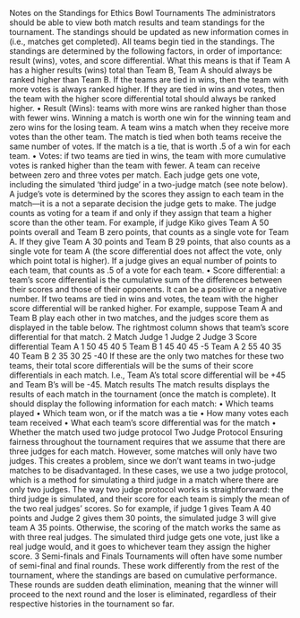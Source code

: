 Notes on the Standings for Ethics Bowl Tournaments
The administrators should be able to view both match results and team standings for
the tournament. The standings should be updated as new information comes in (i.e.,
matches get completed). All teams begin tied in the standings.
The standings are determined by the following factors, in order of importance: result
(wins), votes, and score differential. What this means is that if Team A has a higher
results (wins) total than Team B, Team A should always be ranked higher than Team B.
If the teams are tied in wins, then the team with more votes is always ranked higher. If
they are tied in wins and votes, then the team with the higher score differential total
should always be ranked higher.
• Result (Wins): teams with more wins are ranked higher than those with fewer
wins. Winning a match is worth one win for the winning team and zero wins for
the losing team.
A team wins a match when they receive more votes than the other team. The
match is tied when both teams receive the same number of votes. If the match is
a tie, that is worth .5 of a win for each team.
• Votes: if two teams are tied in wins, the team with more cumulative votes is
ranked higher than the team with fewer. A team can receive between zero and
three votes per match. Each judge gets one vote, including the simulated ‘third
judge’ in a two-judge match (see note below).
A judge’s vote is determined by the scores they assign to each team in the
match—it is a not a separate decision the judge gets to make. The judge counts as
voting for a team if and only if they assign that team a higher score than the
other team. For example, if judge Kiko gives Team A 50 points overall and Team
B zero points, that counts as a single vote for Team A. If they give Team A 30
points and Team B 29 points, that also counts as a single vote for team A (the
score differential does not affect the vote, only which point total is higher).
If a judge gives an equal number of points to each team, that counts as .5 of a vote
for each team.
• Score differential: a team’s score differential is the cumulative sum of the
differences between their scores and those of their opponents. It can be a positive
or a negative number. If two teams are tied in wins and votes, the team with the
higher score differential will be ranked higher.
For example, suppose Team A and Team B play each other in two matches, and
the judges score them as displayed in the table below. The rightmost column
shows that team’s score differential for that match.
2
Match Judge 1 Judge 2 Judge 3 Score
differential
Team A 1 50 45 40 5
Team B 1 45 40 45 -5
Team A 2 55 40 35 40
Team B 2 35 30 25 -40
If these are the only two matches for these two teams, their total score
differentials will be the sums of their score differentials in each match. I.e., Team
A’s total score differential will be +45 and Team B’s will be -45.
Match results
The match results displays the results of each match in the tournament (once the match
is complete). It should display the following information for each match:
• Which teams played
• Which team won, or if the match was a tie
• How many votes each team received
• What each team’s score differential was for the match
• Whether the match used two judge protocol
Two Judge Protocol
Ensuring fairness throughout the tournament requires that we assume that there are
three judges for each match. However, some matches will only have two judges. This
creates a problem, since we don’t want teams in two-judge matches to be
disadvantaged. In these cases, we use a two judge protocol, which is a method for
simulating a third judge in a match where there are only two judges.
The way two judge protocol works is straightforward: the third judge is simulated, and
their score for each team is simply the mean of the two real judges’ scores. So for
example, if judge 1 gives Team A 40 points and Judge 2 gives them 30 points, the
simulated judge 3 will give team A 35 points.
Otherwise, the scoring of the match works the same as with three real judges. The
simulated third judge gets one vote, just like a real judge would, and it goes to
whichever team they assign the higher score.
3
Semi-finals and Finals
Tournaments will often have some number of semi-final and final rounds. These work
differently from the rest of the tournament, where the standings are based on
cumulative performance. These rounds are sudden death elimination, meaning that the
winner will proceed to the next round and the loser is eliminated, regardless of their
respective histories in the tournament so far.